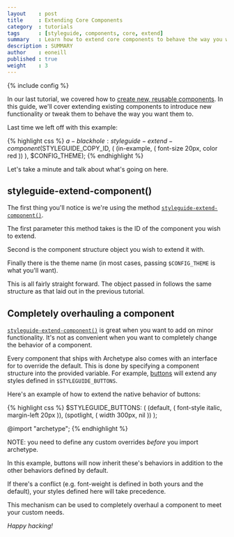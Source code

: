 ```yaml
---
layout    : post
title     : Extending Core Components
category  : tutorials
tags      : [styleguide, components, core, extend]
summary   : Learn how to extend core components to behave the way you want them to.
description : SUMMARY
author    : eoneill
published : true
weight    : 3
---
```

{% include config %}

In our last tutorial, we covered how to [create new, reusable components](/tutorials/creating-custom-components/). In this guide, we'll cover extending existing components to introduce new functionality or tweak them to behave the way you want them to.

Last time we left off with this example:

{% highlight css %}
$a-blackhole: styleguide-extend-component($STYLEGUIDE_COPY_ID, (
  (in-example, (
    font-size   20px,
    color       red
  ))
), $CONFIG_THEME);
{% endhighlight %}

Let's take a minute and talk about what's going on here.

## styleguide-extend-component()

The first thing you'll notice is we're using the method [`styleguide-extend-component()`](/documentation/native/#Archetype/SassExtensions/Styleguide.html).

The first parameter this method takes is the ID of the component you wish to extend.

Second is the component structure object you wish to extend it with.

Finally there is the theme name (in most cases, passing `$CONFIG_THEME` is what you'll want).

This is all fairly straight forward. The object passed in follows the same structure as that laid out in the previous tutorial.

## Completely overhauling a component

[`styleguide-extend-component()`](/documentation/native/#Archetype/SassExtensions/Styleguide.html) is great when you want to add on minor functionality. It's not as convenient when you want to completely change the behavior of a component.

Every component that ships with Archetype also comes with an interface for to override the default. This is done by specifying a component structure into the provided variable. For example, [buttons](/components/buttons/) will extend any styles defined in `$STYLEGUIDE_BUTTONS`.

Here's an example of how to extend the native behavior of buttons:

{% highlight css %}
$STYLEGUIDE_BUTTONS: (
  (default, (
    font-style    italic,
    margin-left   20px
  )),
  (spotlight, (
    width         300px,
    nil
  ))
);

@import "archetype";
{% endhighlight %}

<span class="note">NOTE: you need to define any custom overrides _before_ you import archetype.</span>

In this example, buttons will now inherit these's behaviors in addition to the other behaviors defined by default.

If there's a conflict (e.g. font-weight is defined in both yours and the default), your styles defined here will take precedence.

This mechanism can be used to completely overhaul a component to meet your custom needs.

_Happy hacking!_